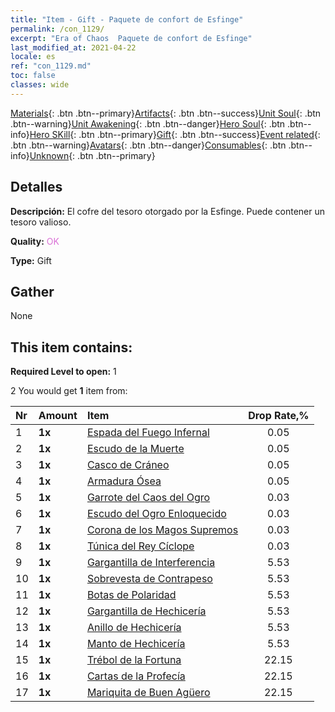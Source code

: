 ```yaml
---
title: "Item - Gift - Paquete de confort de Esfinge"
permalink: /con_1129/
excerpt: "Era of Chaos  Paquete de confort de Esfinge"
last_modified_at: 2021-04-22
locale: es
ref: "con_1129.md"
toc: false
classes: wide
---
```

 [Materials](/ItemsES/){: .btn .btn--primary}[Artifacts](/ItemsES/Artifacts/){: .btn .btn--success}[Unit Soul](/ItemsES/UnitSoul/){: .btn .btn--warning}[Unit Awakening](/ItemsES/UnitAwakening/){: .btn .btn--danger}[Hero Soul](/ItemsES/HeroSoul/){: .btn .btn--info}[Hero SKill](/ItemsES/HeroSkill/){: .btn .btn--primary}[Gift](/ItemsES/Gift/){: .btn .btn--success}[Event related](/ItemsES/Events/){: .btn .btn--warning}[Avatars](/ItemsES/Avatars/){: .btn .btn--danger}[Consumables](/ItemsES/Consumables/){: .btn .btn--info}[Unknown](/ItemsES/Unknown/){: .btn .btn--primary}

## Detalles
 **Descripción:** El cofre del tesoro otorgado por la Esfinge. Puede contener un tesoro valioso.

 **Quality:** <span style="color: #DA70D6">OK</span>

 **Type:** Gift

## Gather

  None

## This item contains:

 **Required Level to open:** 1

 2 You would get **1** item  from:

  | Nr | Amount |     Item    | Drop Rate,% |
  |:---|:-------|:------------|:---------:|
  | 1 |  **1x** | [Espada del Fuego Infernal](/es/Items/art_121/) | 0.05 | 
  | 2 |  **1x** | [Escudo de la Muerte](/es/Items/art_122/) | 0.05 | 
  | 3 |  **1x** | [Casco de Cráneo](/es/Items/art_123/) | 0.05 | 
  | 4 |  **1x** | [Armadura Ósea](/es/Items/art_124/) | 0.05 | 
  | 5 |  **1x** | [Garrote del Caos del Ogro](/es/Items/art_125/) | 0.03 | 
  | 6 |  **1x** | [Escudo del Ogro Enloquecido](/es/Items/art_126/) | 0.03 | 
  | 7 |  **1x** | [Corona de los Magos Supremos](/es/Items/art_127/) | 0.03 | 
  | 8 |  **1x** | [Túnica del Rey Cíclope](/es/Items/art_128/) | 0.03 | 
  | 9 |  **1x** | [Gargantilla de Interferencia](/es/Items/art_118/) | 5.53 | 
  | 10 |  **1x** | [Sobrevesta de Contrapeso](/es/Items/art_119/) | 5.53 | 
  | 11 |  **1x** | [Botas de Polaridad](/es/Items/art_120/) | 5.53 | 
  | 12 |  **1x** | [Gargantilla de Hechicería](/es/Items/art_115/) | 5.53 | 
  | 13 |  **1x** | [Anillo de Hechicería](/es/Items/art_116/) | 5.53 | 
  | 14 |  **1x** | [Manto de Hechicería](/es/Items/art_117/) | 5.53 | 
  | 15 |  **1x** | [Trébol de la Fortuna](/es/Items/art_109/) | 22.15 | 
  | 16 |  **1x** | [Cartas de la Profecía](/es/Items/art_110/) | 22.15 | 
  | 17 |  **1x** | [Mariquita de Buen Agüero](/es/Items/art_111/) | 22.15 | 
